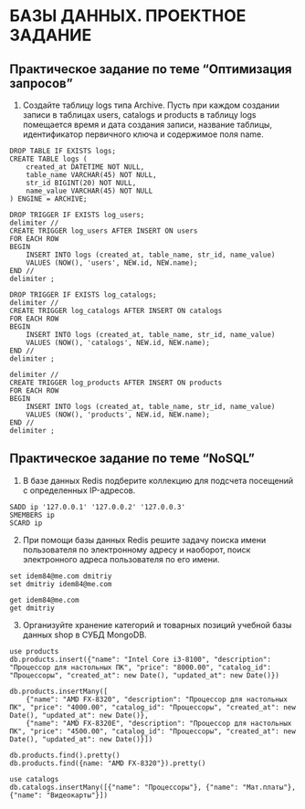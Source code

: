 # БАЗЫ ДАННЫХ. ПРОЕКТНОЕ ЗАДАНИЕ 

## Практическое задание по теме “Оптимизация запросов”

1) Создайте таблицу logs типа Archive. Пусть при каждом создании записи в таблицах users, catalogs и products в таблицу logs помещается время и дата создания записи, название таблицы, идентификатор первичного ключа и содержимое поля name.
````
DROP TABLE IF EXISTS logs;
CREATE TABLE logs (
	created_at DATETIME NOT NULL,
	table_name VARCHAR(45) NOT NULL,
	str_id BIGINT(20) NOT NULL,
	name_value VARCHAR(45) NOT NULL
) ENGINE = ARCHIVE;
````

````
DROP TRIGGER IF EXISTS log_users;
delimiter //
CREATE TRIGGER log_users AFTER INSERT ON users
FOR EACH ROW
BEGIN
	INSERT INTO logs (created_at, table_name, str_id, name_value)
	VALUES (NOW(), 'users', NEW.id, NEW.name);
END //
delimiter ;
````

````
DROP TRIGGER IF EXISTS log_catalogs;
delimiter //
CREATE TRIGGER log_catalogs AFTER INSERT ON catalogs
FOR EACH ROW
BEGIN
	INSERT INTO logs (created_at, table_name, str_id, name_value)
	VALUES (NOW(), 'catalogs', NEW.id, NEW.name);
END //
delimiter ;
````

````
delimiter //
CREATE TRIGGER log_products AFTER INSERT ON products
FOR EACH ROW
BEGIN
	INSERT INTO logs (created_at, table_name, str_id, name_value)
	VALUES (NOW(), 'products', NEW.id, NEW.name);
END //
delimiter ;

````

## Практическое задание по теме “NoSQL”
1) В базе данных Redis подберите коллекцию для подсчета посещений с определенных IP-адресов.
````
SADD ip '127.0.0.1' '127.0.0.2' '127.0.0.3'
SMEMBERS ip
SCARD ip
````

2) При помощи базы данных Redis решите задачу поиска имени пользователя по электронному адресу и наоборот, поиск электронного адреса пользователя по его имени.
````
set idem84@me.com dmitriy 
set dmitriy idem84@me.com

get idem84@me.com
get dmitriy
````

3) Организуйте хранение категорий и товарных позиций учебной базы данных shop в СУБД MongoDB.
````
use products
db.products.insert({"name": "Intel Core i3-8100", "description": "Процессор для настольных ПК", "price": "8000.00", "catalog_id": "Процессоры", "created_at": new Date(), "updated_at": new Date()}) 
````

````
db.products.insertMany([
	{"name": "AMD FX-8320", "description": "Процессор для настольных ПК", "price": "4000.00", "catalog_id": "Процессоры", "created_at": new Date(), "updated_at": new Date()},
	{"name": "AMD FX-8320E", "description": "Процессор для настольных ПК", "price": "4500.00", "catalog_id": "Процессоры", "created_at": new Date(), "updated_at": new Date()}])
````

````
db.products.find().pretty()
db.products.find({name: "AMD FX-8320"}).pretty()

````

````
use catalogs
db.catalogs.insertMany([{"name": "Процессоры"}, {"name": "Мат.платы"}, {"name": "Видеокарты"}])
````
